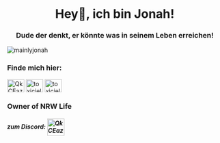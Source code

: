 <h1 align="center">Hey👋, ich bin Jonah!</h1>
<h3 align="center">Dude der denkt, er könnte was in seinem Leben erreichen!</h3>

<p align="left"> <img src="https://komarev.com/ghpvc/?username=mainlyjonah&label=Profile%20views&color=00ff44&style=flat" alt="mainlyjonah" /> </p>


<h3 align="left">Finde mich hier:</h3>
<p align="left">
<a href="https://discord.gg/nrw" target="blank"><img align="center" src="https://raw.githubusercontent.com/rahuldkjain/github-profile-readme-generator/master/src/images/icons/Social/discord.svg" alt="QkCEazD2uq" height="30" width="40" /></a>
<a href="https://www.instagram.com/mainly.jonah._/" target="blank"><img align="center" src="https://raw.githubusercontent.com/rahuldkjain/github-profile-readme-generator/master/src/images/icons/Social/instagram.svg" alt="toxicjellytv" height="30" width="40" /></a>
<a href="https://www.youtube.com/c/itsjonah" target="blank"><img align="center" src="https://raw.githubusercontent.com/rahuldkjain/github-profile-readme-generator/master/src/images/icons/Social/youtube.svg" alt="toxicjellytv" height="30" width="40" /></a>
</p>





<h3 align="left">Owner of NRW Life</h3>
<h5 align="left">zum Discord: <a href="https://discord.gg/nrw" target="blank"><img align="center" src="https://cdn.discordapp.com/attachments/931580815631081524/1104405143295901736/nrw.png" alt="QkCEazD2uq" height="40" width="40" /></a></h3>
